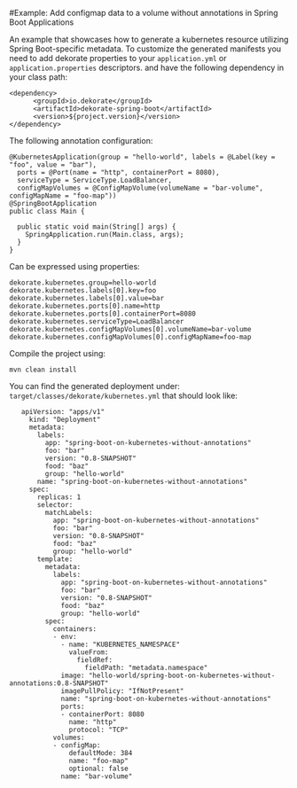 #Example:  Add configmap data to a volume without annotations in Spring Boot Applications 

An example that showcases how to generate a kubernetes resource utilizing Spring Boot-specific metadata. 
To customize the generated manifests you need to add dekorate properties to your `application.yml` or `application.properties` descriptors. 
and have the following dependency in your class path:

    <dependency>
          <groupId>io.dekorate</groupId>
          <artifactId>dekorate-spring-boot</artifactId>
          <version>${project.version}</version>
    </dependency>

The following annotation configuration:

```
@KubernetesApplication(group = "hello-world", labels = @Label(key = "foo", value = "bar"),
  ports = @Port(name = "http", containerPort = 8080),
  serviceType = ServiceType.LoadBalancer,
  configMapVolumes = @ConfigMapVolume(volumeName = "bar-volume", configMapName = "foo-map"))
@SpringBootApplication
public class Main {

  public static void main(String[] args) {
    SpringApplication.run(Main.class, args);
  }
}
```
Can be expressed using properties:
```
dekorate.kubernetes.group=hello-world
dekorate.kubernetes.labels[0].key=foo
dekorate.kubernetes.labels[0].value=bar
dekorate.kubernetes.ports[0].name=http
dekorate.kubernetes.ports[0].containerPort=8080
dekorate.kubernetes.serviceType=LoadBalancer
dekorate.kubernetes.configMapVolumes[0].volumeName=bar-volume
dekorate.kubernetes.configMapVolumes[0].configMapName=foo-map

```

Compile the project using:

    mvn clean install
    
You can find the generated deployment under: `target/classes/dekorate/kubernetes.yml` that should look like:
```---
   apiVersion: "apps/v1"
     kind: "Deployment"
     metadata:
       labels:
         app: "spring-boot-on-kubernetes-without-annotations"
         foo: "bar"
         version: "0.8-SNAPSHOT"
         food: "baz"
         group: "hello-world"
       name: "spring-boot-on-kubernetes-without-annotations"
     spec:
       replicas: 1
       selector:
         matchLabels:
           app: "spring-boot-on-kubernetes-without-annotations"
           foo: "bar"
           version: "0.8-SNAPSHOT"
           food: "baz"
           group: "hello-world"
       template:
         metadata:
           labels:
             app: "spring-boot-on-kubernetes-without-annotations"
             foo: "bar"
             version: "0.8-SNAPSHOT"
             food: "baz"
             group: "hello-world"
         spec:
           containers:
           - env:
             - name: "KUBERNETES_NAMESPACE"
               valueFrom:
                 fieldRef:
                   fieldPath: "metadata.namespace"
             image: "hello-world/spring-boot-on-kubernetes-without-annotations:0.8-SNAPSHOT"
             imagePullPolicy: "IfNotPresent"
             name: "spring-boot-on-kubernetes-without-annotations"
             ports:
             - containerPort: 8080
               name: "http"
               protocol: "TCP"
           volumes:
           - configMap:
               defaultMode: 384
               name: "foo-map"
               optional: false
             name: "bar-volume"

```
